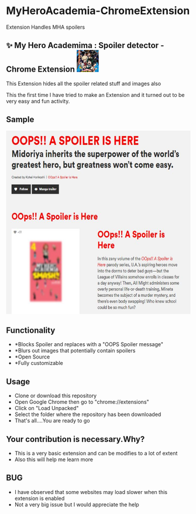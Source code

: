 # MyHeroAcademia-ChromeExtension
Extension Handles MHA spoilers</br>

## :sparkles: My Hero Academima : Spoiler detector - Chrome Extension <img src="MHA.png" width="60"/><br/>

This Extension hides all the spoiler related stuff and images also<br/>

This the first time I have tried to make an Extension and it turned out to be very easy and fun activity.<br/>

## Sample </br>
<img src="sample.JPG" height="500" width="550">

## Functionality
- *Blocks Spoiler and replaces with a "OOPS Spoiler message"
- *Blurs out images that potentially contain spoilers
- *Open Source
- *Fully customizable

## Usage
- Clone or download this repository
- Open Google Chrome then go to "chrome://extensions"
- Click on "Load Unpacked"
- Select the folder where the repository has been downloaded
- That's all....You are ready to go

## Your contribution is necessary.Why?
- This is a very basic extension and can be modifies to a lot of extent
- Also this will help me learn more

## BUG
- I have observed that some websites may load slower when this extension is enabled
- Not a very big issue but I would appreciate the help

